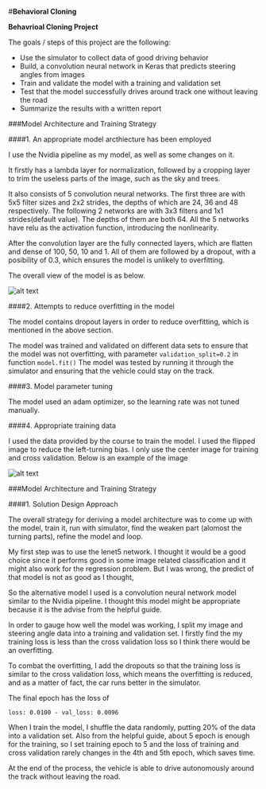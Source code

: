#**Behavioral Cloning** 


**Behavrioal Cloning Project**

The goals / steps of this project are the following:
* Use the simulator to collect data of good driving behavior
* Build, a convolution neural network in Keras that predicts steering angles from images
* Train and validate the model with a training and validation set
* Test that the model successfully drives around track one without leaving the road
* Summarize the results with a written report

[//]: # (Image References)

[image1]: ./writeup/model.png "Model Visualization"
[image2]: ./writeup/test.jpg "Recovery Image"
[image3]: ./examples/placeholder_small.png "Recovery Image"


###Model Architecture and Training Strategy

####1. An appropriate model arcthiecture has been employed

I use the Nvidia pipeline as my model, as well as some changes on it.

It firstly has a lambda layer for normalization, followed by a cropping layer to trim the useless parts of the image, such as the sky and trees.

It also consists of 5 convolution neural networks. The first three are with 5x5 filter sizes and 2x2 strides, the depths of which are 24, 36 and 48 respectively. The following 2 networks are with 3x3 filters and 1x1 strides(default value). The depths of them are both 64. All the 5 networks have relu as the activation function, introducing the nonlinearity.

After the convolution layer are the fully connected layers, which are flatten and dense of 100, 50, 10 and 1. All of them are followed by a dropout, with a posibility of 0.3, which ensures the model is unlikely to overfitting.

The overall view of the model is as below.

![alt text][image1]



####2. Attempts to reduce overfitting in the model

The model contains dropout layers in order to reduce overfitting, which is mentioned in the above section. 

The model was trained and validated on different data sets to ensure that the model was not overfitting, with parameter `validation_split=0.2` in function `model.fit()`  The model was tested by running it through the simulator and ensuring that the vehicle could stay on the track.

####3. Model parameter tuning

The model used an adam optimizer, so the learning rate was not tuned manually.

####4. Appropriate training data

I used the data provided by the course to train the model. I used the flipped image to reduce the left-turning bias. I only use the center image for training and cross validation. Below is an example of the image 

![alt text][image2]


###Model Architecture and Training Strategy

####1. Solution Design Approach

The overall strategy for deriving a model architecture was to come up with the model, train it, run with simulator, find the weaken part (alomost the turning parts), refine the model and loop. 

My first step was to use the lenet5 network. I thought it would be a good choice since it performs good in some image related classification and it might also work for the regression problem. But I was wrong, the predict of that model is not as good as I thought,

So the alternative model I used is a convolution neural network model similar to the Nvidia pipeline. I thought this model might be appropriate because it is the advise from the helpful guide.

In order to gauge how well the model was working, I split my image and steering angle data into a training and validation set. I firstly find the my training loss is less than the cross validation loss so I think there would be an overfitting.

To combat the overfitting, I add the dropouts so that the training loss is similar to the cross validation loss, which means the overfitting is reduced, and as a matter of fact, the car runs better in the simulator.

The final epoch has the loss of 

`loss: 0.0100 - val_loss: 0.0096`


When I train the model, I shuffle the data randomly, putting 20% of the data into a validation set. Also from the helpful guide, about 5 epoch is enough for the training, so I set training epoch to 5 and the loss of training and cross validation rarely changes in the 4th and 5th epoch, which saves time.

At the end of the process, the vehicle is able to drive autonomously around the track without leaving the road.


